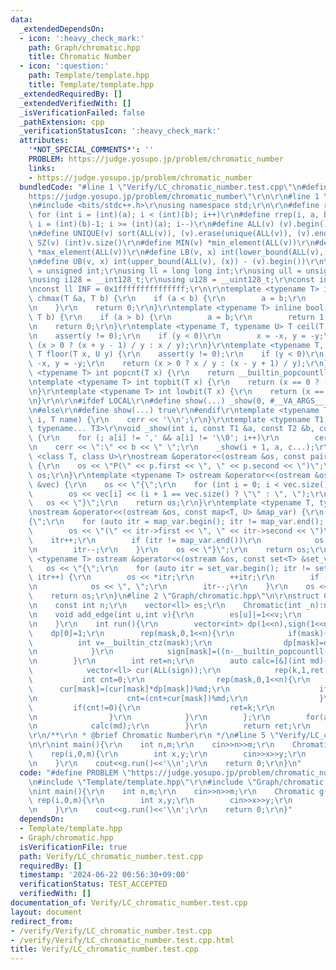 ```yaml
---
data:
  _extendedDependsOn:
  - icon: ':heavy_check_mark:'
    path: Graph/chromatic.hpp
    title: Chromatic Number
  - icon: ':question:'
    path: Template/template.hpp
    title: Template/template.hpp
  _extendedRequiredBy: []
  _extendedVerifiedWith: []
  _isVerificationFailed: false
  _pathExtension: cpp
  _verificationStatusIcon: ':heavy_check_mark:'
  attributes:
    '*NOT_SPECIAL_COMMENTS*': ''
    PROBLEM: https://judge.yosupo.jp/problem/chromatic_number
    links:
    - https://judge.yosupo.jp/problem/chromatic_number
  bundledCode: "#line 1 \"Verify/LC_chromatic_number.test.cpp\"\n#define PROBLEM \"\
    https://judge.yosupo.jp/problem/chromatic_number\"\r\n\r\n#line 1 \"Template/template.hpp\"\
    \n#include <bits/stdc++.h>\r\nusing namespace std;\r\n\r\n#define rep(i, a, b)\
    \ for (int i = (int)(a); i < (int)(b); i++)\r\n#define rrep(i, a, b) for (int\
    \ i = (int)(b)-1; i >= (int)(a); i--)\r\n#define ALL(v) (v).begin(), (v).end()\r\
    \n#define UNIQUE(v) sort(ALL(v)), (v).erase(unique(ALL(v)), (v).end())\r\n#define\
    \ SZ(v) (int)v.size()\r\n#define MIN(v) *min_element(ALL(v))\r\n#define MAX(v)\
    \ *max_element(ALL(v))\r\n#define LB(v, x) int(lower_bound(ALL(v), (x)) - (v).begin())\r\
    \n#define UB(v, x) int(upper_bound(ALL(v), (x)) - (v).begin())\r\n\r\nusing uint\
    \ = unsigned int;\r\nusing ll = long long int;\r\nusing ull = unsigned long long;\r\
    \nusing i128 = __int128_t;\r\nusing u128 = __uint128_t;\r\nconst int inf = 0x3fffffff;\r\
    \nconst ll INF = 0x1fffffffffffffff;\r\n\r\ntemplate <typename T> inline bool\
    \ chmax(T &a, T b) {\r\n    if (a < b) {\r\n        a = b;\r\n        return 1;\r\
    \n    }\r\n    return 0;\r\n}\r\ntemplate <typename T> inline bool chmin(T &a,\
    \ T b) {\r\n    if (a > b) {\r\n        a = b;\r\n        return 1;\r\n    }\r\
    \n    return 0;\r\n}\r\ntemplate <typename T, typename U> T ceil(T x, U y) {\r\
    \n    assert(y != 0);\r\n    if (y < 0)\r\n        x = -x, y = -y;\r\n    return\
    \ (x > 0 ? (x + y - 1) / y : x / y);\r\n}\r\ntemplate <typename T, typename U>\
    \ T floor(T x, U y) {\r\n    assert(y != 0);\r\n    if (y < 0)\r\n        x =\
    \ -x, y = -y;\r\n    return (x > 0 ? x / y : (x - y + 1) / y);\r\n}\r\ntemplate\
    \ <typename T> int popcnt(T x) {\r\n    return __builtin_popcountll(x);\r\n}\r\
    \ntemplate <typename T> int topbit(T x) {\r\n    return (x == 0 ? -1 : 63 - __builtin_clzll(x));\r\
    \n}\r\ntemplate <typename T> int lowbit(T x) {\r\n    return (x == 0 ? -1 : __builtin_ctzll(x));\r\
    \n}\r\n\r\n#ifdef LOCAL\r\n#define show(...) _show(0, #__VA_ARGS__, __VA_ARGS__)\r\
    \n#else\r\n#define show(...) true\r\n#endif\r\ntemplate <typename T> void _show(int\
    \ i, T name) {\r\n    cerr << '\\n';\r\n}\r\ntemplate <typename T1, typename T2,\
    \ typename... T3>\r\nvoid _show(int i, const T1 &a, const T2 &b, const T3 &...c)\
    \ {\r\n    for (; a[i] != ',' && a[i] != '\\0'; i++)\r\n        cerr << a[i];\r\
    \n    cerr << \":\" << b << \" \";\r\n    _show(i + 1, a, c...);\r\n}\r\ntemplate\
    \ <class T, class U>\r\nostream &operator<<(ostream &os, const pair<T, U> &p)\
    \ {\r\n    os << \"P(\" << p.first << \", \" << p.second << \")\";\r\n    return\
    \ os;\r\n}\r\ntemplate <typename T> ostream &operator<<(ostream &os, const vector<T>\
    \ &vec) {\r\n    os << \"{\";\r\n    for (int i = 0; i < vec.size(); i++) {\r\n\
    \        os << vec[i] << (i + 1 == vec.size() ? \"\" : \", \");\r\n    }\r\n \
    \   os << \"}\";\r\n    return os;\r\n}\r\ntemplate <typename T, typename U>\r\
    \nostream &operator<<(ostream &os, const map<T, U> &map_var) {\r\n    os << \"\
    {\";\r\n    for (auto itr = map_var.begin(); itr != map_var.end(); itr++) {\r\n\
    \        os << \"(\" << itr->first << \", \" << itr->second << \")\";\r\n    \
    \    itr++;\r\n        if (itr != map_var.end())\r\n            os << \", \";\r\
    \n        itr--;\r\n    }\r\n    os << \"}\";\r\n    return os;\r\n}\r\ntemplate\
    \ <typename T> ostream &operator<<(ostream &os, const set<T> &set_var) {\r\n \
    \   os << \"{\";\r\n    for (auto itr = set_var.begin(); itr != set_var.end();\
    \ itr++) {\r\n        os << *itr;\r\n        ++itr;\r\n        if (itr != set_var.end())\r\
    \n            os << \", \";\r\n        itr--;\r\n    }\r\n    os << \"}\";\r\n\
    \    return os;\r\n}\n#line 2 \"Graph/chromatic.hpp\"\n\r\nstruct Chromatic{\r\
    \n    const int n;\r\n    vector<ll> es;\r\n    Chromatic(int _n):n(_n),es(n){}\r\
    \n    void add_edge(int u,int v){\r\n        es[u]|=1<<v;\r\n        es[v]|=1<<u;\r\
    \n    }\r\n    int run(){\r\n        vector<int> dp(1<<n),sign(1<<n);\r\n    \
    \    dp[0]=1;\r\n        rep(mask,0,1<<n){\r\n            if(mask){\r\n      \
    \          int v=__builtin_ctz(mask);\r\n                dp[mask]=dp[mask^(1<<v)]+dp[(mask^(1<<v))&(~es[v])];\r\
    \n            }\r\n            sign[mask]=((n-__builtin_popcountll(mask))&1?-1:1);\r\
    \n        }\r\n        int ret=n;\r\n        auto calc=[&](int md)->void{\r\n\
    \            vector<ll> cur(ALL(sign));\r\n            rep(k,1,ret){\r\n     \
    \           int cnt=0;\r\n                rep(mask,0,1<<n){\r\n              \
    \      cur[mask]=(cur[mask]*dp[mask])%md;\r\n                    if(cur[mask]<0)cur[mask]+=md;\r\
    \n                    cnt=(cnt+cur[mask])%md;\r\n                }\r\n       \
    \         if(cnt!=0){\r\n                    ret=k;\r\n                    break;\r\
    \n                }\r\n            }\r\n        };\r\n        for(auto& md:{998244353,1000000007,1000000011}){\r\
    \n            calc(md);\r\n        }\r\n        return ret;\r\n    }\r\n};\r\n\
    \r\n/**\r\n * @brief Chromatic Number\r\n */\n#line 5 \"Verify/LC_chromatic_number.test.cpp\"\
    \n\r\nint main(){\r\n    int n,m;\r\n    cin>>n>>m;\r\n    Chromatic g(n);\r\n\
    \    rep(i,0,m){\r\n        int x,y;\r\n        cin>>x>>y;\r\n        g.add_edge(x,y);\r\
    \n    }\r\n    cout<<g.run()<<'\\n';\r\n    return 0;\r\n}\n"
  code: "#define PROBLEM \"https://judge.yosupo.jp/problem/chromatic_number\"\r\n\r\
    \n#include \"Template/template.hpp\"\r\n#include \"Graph/chromatic.hpp\"\r\n\r\
    \nint main(){\r\n    int n,m;\r\n    cin>>n>>m;\r\n    Chromatic g(n);\r\n   \
    \ rep(i,0,m){\r\n        int x,y;\r\n        cin>>x>>y;\r\n        g.add_edge(x,y);\r\
    \n    }\r\n    cout<<g.run()<<'\\n';\r\n    return 0;\r\n}"
  dependsOn:
  - Template/template.hpp
  - Graph/chromatic.hpp
  isVerificationFile: true
  path: Verify/LC_chromatic_number.test.cpp
  requiredBy: []
  timestamp: '2024-06-22 00:56:30+09:00'
  verificationStatus: TEST_ACCEPTED
  verifiedWith: []
documentation_of: Verify/LC_chromatic_number.test.cpp
layout: document
redirect_from:
- /verify/Verify/LC_chromatic_number.test.cpp
- /verify/Verify/LC_chromatic_number.test.cpp.html
title: Verify/LC_chromatic_number.test.cpp
---
```

